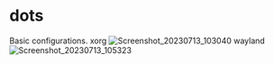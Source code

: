# dots
Basic configurations.
xorg
![Screenshot_20230713_103040](https://github.com/ms-bis/dots/assets/87420375/42ff8431-e586-43d5-a0bf-3dd660eb3359)
wayland
![Screenshot_20230713_105323](https://github.com/ms-bis/dots/assets/87420375/7da265ef-726b-4493-bac7-5ec0f240a739)
